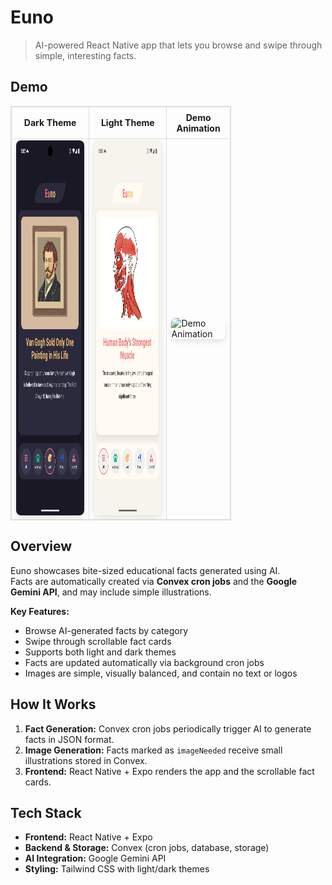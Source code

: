 # Euno

> AI-powered React Native app that lets you browse and swipe through simple, interesting facts.

## Demo

<table style="width: 70%; border-collapse: collapse;  border: 1px solid #ddd;">

  <thead>
    <tr>
      <th style="border: 1px solid #ddd; text-align: center; padding: 8px;">Dark Theme</th>
      <th style="border: 1px solid #ddd; text-align: center; padding: 8px;">Light Theme</th>
      <th style="border: 1px solid #ddd; text-align: center; padding: 8px;">Demo Animation</th>
    </tr>
  </thead>

  <tbody>
    <tr>
      <td style="border: 1px solid #ddd">
        <img src="readme/Euno_dark.webp" alt="Dark Theme" height="600" style="border-radius: 8px; box-shadow: 0 4px 8px rgba(0,0,0,0.1);" />
      </td>
      <td style="border: 1px solid #ddd">
        <img src="readme/Euno_light.webp" alt="Light Theme" height="600" style="border-radius: 8px; box-shadow: 0 4px 8px rgba(0,0,0,0.1);" />
      </td>
      <td style="border: 1px solid #ddd">
        <img src="readme/Euno_demo.webp" alt="Demo Animation" height="600" style="border-radius: 8px; box-shadow: 0 4px 8px rgba(0,0,0,0.1);" />
      </td>
    </tr>
  </tbody>
</table>

## Overview

Euno showcases bite-sized educational facts generated using AI.  
Facts are automatically created via **Convex cron jobs** and the **Google Gemini API**, and may include simple illustrations.

**Key Features:**

- Browse AI-generated facts by category
- Swipe through scrollable fact cards
- Supports both light and dark themes
- Facts are updated automatically via background cron jobs
- Images are simple, visually balanced, and contain no text or logos

## How It Works

1. **Fact Generation:** Convex cron jobs periodically trigger AI to generate facts in JSON format.
2. **Image Generation:** Facts marked as `imageNeeded` receive small illustrations stored in Convex.
3. **Frontend:** React Native + Expo renders the app and the scrollable fact cards.

## Tech Stack

- **Frontend:** React Native + Expo
- **Backend & Storage:** Convex (cron jobs, database, storage)
- **AI Integration:** Google Gemini API
- **Styling:** Tailwind CSS with light/dark themes
